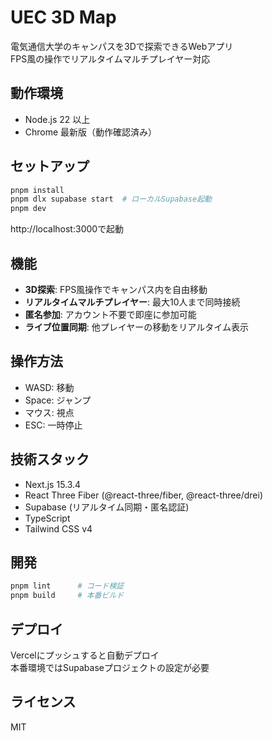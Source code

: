 # UEC 3D Map

電気通信大学のキャンパスを3Dで探索できるWebアプリ  
FPS風の操作でリアルタイムマルチプレイヤー対応

## 動作環境

- Node.js 22 以上
- Chrome 最新版（動作確認済み）

## セットアップ

```bash
pnpm install
pnpm dlx supabase start  # ローカルSupabase起動
pnpm dev
```

http://localhost:3000で起動

## 機能

- **3D探索**: FPS風操作でキャンパス内を自由移動
- **リアルタイムマルチプレイヤー**: 最大10人まで同時接続
- **匿名参加**: アカウント不要で即座に参加可能
- **ライブ位置同期**: 他プレイヤーの移動をリアルタイム表示

## 操作方法

- WASD: 移動
- Space: ジャンプ
- マウス: 視点
- ESC: 一時停止

## 技術スタック

- Next.js 15.3.4
- React Three Fiber (@react-three/fiber, @react-three/drei)
- Supabase (リアルタイム同期・匿名認証)
- TypeScript
- Tailwind CSS v4

## 開発

```bash
pnpm lint      # コード検証
pnpm build     # 本番ビルド
```

## デプロイ

Vercelにプッシュすると自動デプロイ  
本番環境ではSupabaseプロジェクトの設定が必要

## ライセンス

MIT
